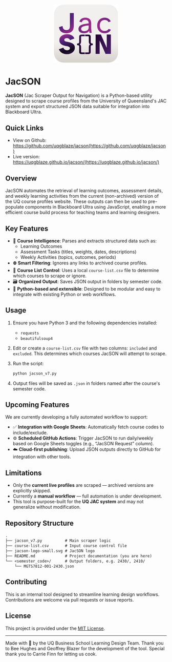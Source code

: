 <p align="center">
  <img src="jacson-logo-small.svg" alt="JacSON Logo" width="200"/>
</p>

# JacSON

**JacSON** (Jac Scraper Output for Navigation) is a Python-based utility designed to scrape course profiles from the University of Queensland's JAC system and export structured JSON data suitable for integration into Blackboard Ultra.

## Quick Links

- View on Github: https://github.com/uqgblaze/jacson(https://github.com/uqgblaze/jacson)
- Live version: https://uqgblaze.github.io/jacson/(https://uqgblaze.github.io/jacson/)

## Overview

JacSON automates the retrieval of learning outcomes, assessment details, and weekly learning activities from the current (non-archived) version of the UQ course profiles website. These outputs can then be used to pre-populate components in Blackboard Ultra using JavaScript, enabling a more efficient course build process for teaching teams and learning designers.

## Key Features

- 🧠 **Course Intelligence**: Parses and extracts structured data such as:
  - Learning Outcomes
  - Assessment Tasks (titles, weights, dates, descriptions)
  - Weekly Activities (topics, outcomes, periods)
- ⛔ **Smart Filtering**: Ignores any links to archived course profiles.
- 📝 **Course List Control**: Uses a local `course-list.csv` file to determine which courses to scrape or ignore.
- 🗃️ **Organized Output**: Saves JSON output in folders by semester code.
- 🧪 **Python-based and extensible**: Designed to be modular and easy to integrate with existing Python or web workflows.

## Usage

1. Ensure you have Python 3 and the following dependencies installed:
   - `requests`
   - `beautifulsoup4`

2. Edit or create a `course-list.csv` file with two columns: `included` and `excluded`. This determines which courses JacSON will attempt to scrape.

3. Run the script:
   ```bash
   python jacson_v7.py
   ```

4. Output files will be saved as `.json` in folders named after the course's semester code.

## Upcoming Features

We are currently developing a fully automated workflow to support:

- ✅ **Integration with Google Sheets**: Automatically fetch course codes to include/exclude.
- ⚙️ **Scheduled GitHub Actions**: Trigger JacSON to run daily/weekly based on Google Sheets toggles (e.g., “JacSON Request” column).
- ☁️ **Cloud-first publishing**: Upload JSON outputs directly to GitHub for integration with other tools.

## Limitations

- Only the **current live profiles** are scraped — archived versions are explicitly skipped.
- Currently a **manual workflow** — full automation is under development.
- This tool is purpose-built for the **UQ JAC system** and may not generalize without modification.

## Repository Structure

```text
.
├── jacson_v7.py          # Main scraper logic
├── course-list.csv       # Input course control file
├── jacson-logo-small.svg # JacSON logo
├── README.md             # Project documentation (you are here)
└── <semester_code>/      # Output folders, e.g. 2430/, 2410/
    └── MGTS7812-001-2430.json
```

## Contributing

This is an internal tool designed to streamline learning design workflows. Contributions are welcome via pull requests or issue reports.

## License

This project is provided under the [MIT License](LICENSE).

---

Made with 🧠 by the UQ Business School Learning Design Team.
Thank you to Bee Hughes and Geoffrey Blazer for the development of the tool.
Special thank you to Carrie Finn for letting us cook.

